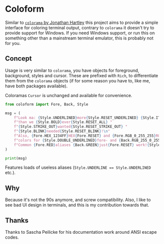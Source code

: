 # Coloform

Similar to [`colorama` by Jonathan Hartley](https://github.com/tartley/colorama/) this project aims to provide a simple interface for coloring terminal output, contrary to `colorama` it doesn't try to provide support for Windows.
If you need Windows support, or run this on something other than a mainstream terminal emulator, this is probably not for you.

## Concept

Usage is very similar to `colorama`, you have objects for foreground, background, styles and cursor.
These are prefixed with `Rich`, to differentiate them from the `colorama` objects (if for some reason you have to, like me, have both packages available).

Coloramas `Cursor` is unchanged and available for convenience.

```python
from coloform import Fore, Back, Style

msg = (
    f"Look ma: {Style.UNDERLINED}more{Style.RESET_UNDERLINED} {Style.ITALICS}styles{Style.RESET_ITALICS}, "
    f"than we {Style.BOLD}ever{Style.RESET_ALL} "
    f"{Style.STRIKE_OUT}wanted{Style.RESET_STRIKE_OUT} "
    f"{Style.BLINK}needed{Style.RESET_BLINK}!\n"
    f"Also, {Fore.HEX_1234FF}HEX{Fore.RESET} and {Fore.RGB_0_255_255}RGB{Fore.RESET} "
    f"colors for {Style.DOUBLE_UNDERLINED}fore- and {Back.RGB_255_0_255}background{Style.RESET_ALL}.\n"
    f"Common {Fore.RED}aliases {Back.GREEN}just{Fore.RESET} work!{Style.RESET_ALL}"
)

print(msg)
```

Features loads of useless aliases (`Style.UNDERLINE == Style.UNDERLINED` etc.).

## Why

Because it's not the 90s anymore, and screw compatibility.
Also, I like to see bad UI design in terminals, and this is my contribution towards that.

## Thanks

Thanks to Sascha Peilicke for his documentation work around ANSI escape codes.

